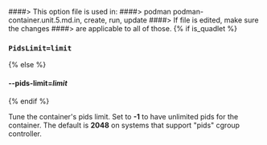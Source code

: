 ####> This option file is used in:
####>   podman podman-container.unit.5.md.in, create, run, update
####> If file is edited, make sure the changes
####> are applicable to all of those.
{% if is_quadlet %}
### `PidsLimit=limit`
{% else %}
#### **--pids-limit**=*limit*
{% endif %}

Tune the container's pids limit. Set to **-1** to have unlimited pids for the container. The default is **2048** on systems that support "pids" cgroup controller.
